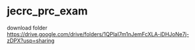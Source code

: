 # jecrc_prc_exam
 
download folder
https://drive.google.com/drive/folders/1QPlaI7m1nJemFcXLA-iDHJoNe7j-zDPX?usp=sharing
